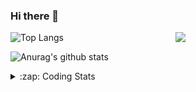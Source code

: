 ### Hi there 👋

<!--
**tao8687/tao8687** is a ✨ _special_ ✨ repository because its `README.md` (this file) appears on your GitHub profile.

Here are some ideas to get you started:

- 🔭 I’m currently working on ...
- 🌱 I’m currently learning ...
- 👯 I’m looking to collaborate on ...
- 🤔 I’m looking for help with ...
- 💬 Ask me about ...
- 📫 How to reach me: ...
- 😄 Pronouns: ...
- ⚡ Fun fact: ...
-->

<img align='right' src="https://media.giphy.com/media/M9gbBd9nbDrOTu1Mqx/giphy.gif" width="240">

  
![Top Langs](https://github-readme-stats.vercel.app/api/top-langs/?username=tao8687&layout=compact&title_color=23238E&text_color=A67D3D)

![Anurag's github stats](https://github-readme-stats.vercel.app/api?username=tao8687&show_icons=true&&text_color=A67D3D&title_color=23238E&show_icons=false&count_private=true&hide=stars)

<details>
  <summary>:zap: Coding Stats</summary>
  <br>
    
<!--START_SECTION:waka-->
![Code Time](http://img.shields.io/badge/Code%20Time-2%2C133%20hrs%2023%20mins-blue)

![Profile Views](http://img.shields.io/badge/Profile%20Views-0-blue)

**🐱 My GitHub Data** 

> 📦 1.5 MB Used in GitHub's Storage 
 > 
> 🏆 230 Contributions in the Year 2025
 > 
> 🚫 Not Opted to Hire
 > 
> 📜 63 Public Repositories 
 > 
> 🔑 24 Private Repositories 
 > 
**I'm an Early 🐤** 

```text
🌞 Morning                1832 commits        ██████████████████████░░░   89.58 % 
🌆 Daytime                90 commits          █░░░░░░░░░░░░░░░░░░░░░░░░   04.40 % 
🌃 Evening                119 commits         █░░░░░░░░░░░░░░░░░░░░░░░░   05.82 % 
🌙 Night                  4 commits           ░░░░░░░░░░░░░░░░░░░░░░░░░   00.20 % 
```
📅 **I'm Most Productive on Wednesday** 

```text
Monday                   293 commits         ████░░░░░░░░░░░░░░░░░░░░░   14.33 % 
Tuesday                  279 commits         ███░░░░░░░░░░░░░░░░░░░░░░   13.64 % 
Wednesday                350 commits         ████░░░░░░░░░░░░░░░░░░░░░   17.11 % 
Thursday                 274 commits         ███░░░░░░░░░░░░░░░░░░░░░░   13.40 % 
Friday                   290 commits         ████░░░░░░░░░░░░░░░░░░░░░   14.18 % 
Saturday                 284 commits         ███░░░░░░░░░░░░░░░░░░░░░░   13.89 % 
Sunday                   275 commits         ███░░░░░░░░░░░░░░░░░░░░░░   13.45 % 
```


📊 **This Week I Spent My Time On** 

```text
🕑︎ Time Zone: Asia/Shanghai

💬 Programming Languages: 
HTML                     2 hrs 34 mins       █████████░░░░░░░░░░░░░░░░   37.95 % 
C++                      1 hr 3 mins         ████░░░░░░░░░░░░░░░░░░░░░   15.66 % 
C                        49 mins             ███░░░░░░░░░░░░░░░░░░░░░░   12.14 % 
Other                    40 mins             ██░░░░░░░░░░░░░░░░░░░░░░░   09.93 % 
JavaScript               35 mins             ██░░░░░░░░░░░░░░░░░░░░░░░   08.77 % 

🔥 Editors: 
VS Code                  4 hrs 4 mins        ███████████████░░░░░░░░░░   60.10 % 
Cursor                   2 hrs 42 mins       ██████████░░░░░░░░░░░░░░░   39.90 % 

🐱‍💻 Projects: 
icart_mini_driver_ws     3 hrs 12 mins       ████████████░░░░░░░░░░░░░   47.30 % 
STM32                    1 hr 11 mins        ████░░░░░░░░░░░░░░░░░░░░░   17.44 % 
als_ros                  50 mins             ███░░░░░░░░░░░░░░░░░░░░░░   12.35 % 
web-build                45 mins             ███░░░░░░░░░░░░░░░░░░░░░░   11.25 % 
SeerRobotics             14 mins             █░░░░░░░░░░░░░░░░░░░░░░░░   03.46 % 

💻 Operating System: 
Linux                    6 hrs 47 mins       █████████████████████████   100.00 % 
```

**I Mostly Code in C++** 

```text
C++                      11 repos            █████████░░░░░░░░░░░░░░░░   34.38 % 
Python                   8 repos             ██████░░░░░░░░░░░░░░░░░░░   25.00 % 
JavaScript               2 repos             ██░░░░░░░░░░░░░░░░░░░░░░░   06.25 % 
Batchfile                1 repo              █░░░░░░░░░░░░░░░░░░░░░░░░   03.12 % 
HTML                     1 repo              █░░░░░░░░░░░░░░░░░░░░░░░░   03.12 % 
```



**Timeline**

![Lines of Code chart](https://raw.githubusercontent.com/tao8687/tao8687/master/assets/bar_graph.png)


 Last Updated on 17/08/2025 02:07:02 UTC
<!--END_SECTION:waka-->
</details>
